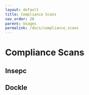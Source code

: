 ```yaml
---
layout: default
title: Compliance Scans
nav_order: 20
parent: Usages
permalink: /docs/compliance_scans
---
```


# Compliance Scans

## Insepc

## Dockle

